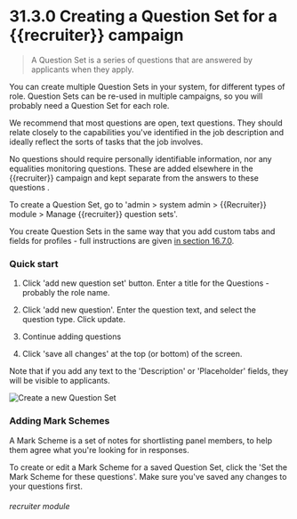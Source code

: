 # 31.3.0 Creating a Question Set for a {{recruiter}} campaign

> A Question Set is a series of questions that are answered by applicants when they apply.

You can create multiple Question Sets in your system, for different types of role.  Question Sets
can be re-used in multiple campaigns, so you will probably need a Question Set for each role.

We recommend that most questions are open, text questions.  They should relate closely to the 
capabilities you've identified in the job description and ideally reflect the sorts of tasks 
that the job involves.

No questions should require personally identifiable information, nor any equalities monitoring questions. 
These are added elsewhere in the {{recruiter}} campaign and kept separate from the answers to these questions .

To create a Question Set, go to 'admin > system admin > {{Recruiter}} module > Manage {{recruiter}} question sets'.

You create Question Sets in the same way that you add custom tabs and fields for profiles - 
full instructions are given [in section 16.7.0](/en/help/p/16.7.0).

### Quick start

1. Click 'add new question set' button. Enter a title for the Questions - probably the role name.

2. Click 'add new question'.  Enter the question text, and select the question type. Click update.

3. Continue adding questions

4. Click 'save all changes' at the top (or bottom) of the screen.

Note that if you add any text to the 'Description' or 'Placeholder' fields, they will be visible
to applicants.

![Create a new Question Set](31.2.0a.gif)

### Adding Mark Schemes

A Mark Scheme is a set of notes for shortlisting panel members, to help them agree what you're looking
for in responses.

To create or edit a Mark Scheme for a saved Question Set, click the 'Set the Mark Scheme for these questions'.
Make sure you've saved any changes to your questions first.


###### recruiter module
